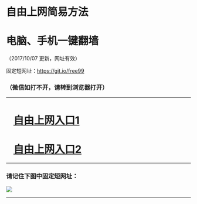 ﻿# 自由上网简易方法

# 电脑、手机一键翻墙

（2017/10/07 更新，网址有效）

固定短网址：https://git.io/free99

### （微信如打不开，请转到浏览器打开）


***





# &nbsp;&nbsp; <a href="http://ft3250225539.fwq-tz-1001.info/fwqtz01.html?t=100700115372 " target="_blank">自由上网入口1</a>
# &nbsp;&nbsp; <a href="http://ft2386129123.fwq-tz-1002.info/fwqtz02.html?t=100700122619 " target="_blank">自由上网入口2</a>
***

### 请记住下图中固定短网址：

<img src="https://s3-us-west-2.amazonaws.com/fwq-1001/yjfq-20170905okok.png" /> 


***

